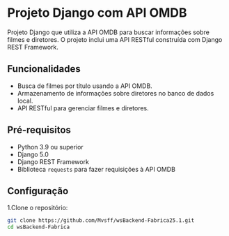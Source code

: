 # Projeto Django com API OMDB

Projeto Django que utiliza a API OMDB para buscar informações sobre filmes e diretores. O projeto inclui uma API RESTful construída com Django REST Framework.

## Funcionalidades

- Busca de filmes por título usando a API OMDB.
- Armazenamento de informações sobre diretores no banco de dados local.
- API RESTful para gerenciar filmes e diretores.

## Pré-requisitos

- Python 3.9 ou superior
- Django 5.0
- Django REST Framework
- Biblioteca `requests` para fazer requisições à API OMDB

## Configuração

1.Clone o repositório:
   ```bash
   git clone https://github.com/Mvsff/wsBackend-Fabrica25.1.git
   cd wsBackend-Fabrica